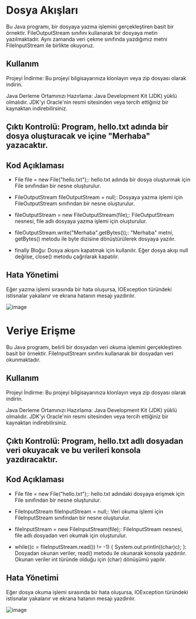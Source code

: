 # Dosya Akışları
Bu Java programı, bir dosyaya yazma işlemini gerçekleştiren basit bir örnektir. FileOutputStream sınıfını kullanarak bir dosyaya metin yazılmaktadır. Aynı zamanda veri çekme sınıfında yazdığımız metni FileInputStream ile birlikte okuyoruz.

## Kullanım
Projeyi İndirme: Bu projeyi bilgisayarınıza klonlayın veya zip dosyası olarak indirin.

Java Derleme Ortamınızı Hazırlama: Java Development Kit (JDK) yüklü olmalıdır. JDK'yi Oracle'nin resmi sitesinden veya tercih ettiğiniz bir kaynaktan indirebilirsiniz.

## Çıktı Kontrolü: Program, hello.txt adında bir dosya oluşturacak ve içine "Merhaba" yazacaktır.

## Kod Açıklaması
- File file = new File("hello.txt");: hello.txt adında bir dosya oluşturmak için File sınıfından bir nesne oluşturulur.

- FileOutputStream fileOutputStream = null;: Dosyaya yazma işlemi için FileOutputStream sınıfından bir nesne oluşturulur.

- fileOutputStream = new FileOutputStream(file);: FileOutputStream nesnesi, file adlı dosyaya yazma işlemi için oluşturulur.

- fileOutputStream.write("Merhaba".getBytes());: "Merhaba" metni, getBytes() metodu ile byte dizisine dönüştürülerek dosyaya yazılır.

- finally Bloğu: Dosya akışını kapatmak için kullanılır. Eğer dosya akışı null değilse, close() metodu çağrılarak kapatılır.

## Hata Yönetimi
Eğer yazma işlemi sırasında bir hata oluşursa, IOException türündeki istisnalar yakalanır ve ekrana hatanın mesajı yazdırılır.


![image](https://github.com/esmanur-karatas/fileOperationsWithJava/assets/83882274/456133b7-bc5f-4e4e-b411-33f8db715457)


# Veriye Erişme
Bu Java programı, belirli bir dosyadan veri okuma işlemini gerçekleştiren basit bir örnektir. FileInputStream sınıfını kullanarak bir dosyadan veri okunmaktadır.

## Kullanım
Projeyi İndirme: Bu projeyi bilgisayarınıza klonlayın veya zip dosyası olarak indirin.

Java Derleme Ortamınızı Hazırlama: Java Development Kit (JDK) yüklü olmalıdır. JDK'yi Oracle'nin resmi sitesinden veya tercih ettiğiniz bir kaynaktan indirebilirsiniz.

## Çıktı Kontrolü: Program, hello.txt adlı dosyadan veri okuyacak ve bu verileri konsola yazdıracaktır.

## Kod Açıklaması
- File file = new File("hello.txt");: hello.txt adındaki dosyaya erişmek için File sınıfından bir nesne oluşturulur.

- FileInputStream fileInputStream = null;: Veri okuma işlemi için FileInputStream sınıfından bir nesne oluşturulur.

- fileInputStream = new FileInputStream(file);: FileInputStream nesnesi, file adlı dosyadan veri okumak için oluşturulur.

- while((c = fileInputStream.read()) != -1) { System.out.println((char)c); }: Dosyadan okunan veriler, read() metodu ile okunarak konsola yazdırılır. Okunan veriler int türünde olduğu için (char) dönüşümü yapılır.

## Hata Yönetimi
Eğer dosya okuma işlemi sırasında bir hata oluşursa, IOException türündeki istisnalar yakalanır ve ekrana hatanın mesajı yazdırılır.

![image](https://github.com/esmanur-karatas/fileOperationsWithJava/assets/83882274/e14a80e1-c728-4a80-b1da-f58b01741ea6)
